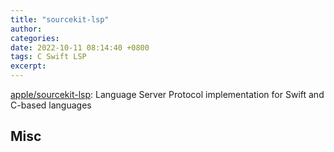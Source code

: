 ```yaml
---
title: "sourcekit-lsp"
author: 
categories: 
date: 2022-10-11 08:14:40 +0800
tags: C Swift LSP
excerpt: 
---
```




[apple/sourcekit-lsp](https://github.com/apple/sourcekit-lsp): Language Server Protocol implementation for Swift and C-based languages







## Misc





